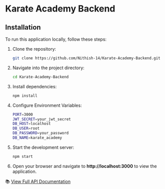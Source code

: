 # Karate Academy Backend

## Installation

To run this application locally, follow these steps:

1. Clone the repository:

   ```bash
   git clone https://github.com/Nithish-14/Karate-Academy-Backend.git

2. Navigate into the project directory:

   ```bash
   cd Karate-Academy-Backend

3. Install dependencies:

   ```bash
   npm install

4. Configure Environment Variables:

   ```bash
   PORT=3000
   JWT_SECRET=your_jwt_secret
   DB_HOST=localhost
   DB_USER=root
   DB_PASSWORD=your_password
   DB_NAME=karate_academy

6. Start the development server:

   ```bash
   npm start

7. Open your browser and navigate to **http://localhost:3000** to view the application.


📚 [View Full API Documentation](./API_DOC.md)

